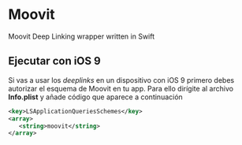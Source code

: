 # Moovit
Moovit Deep Linking wrapper written in Swift

## Ejecutar con iOS 9
Si vas a usar los *deeplinks* en un dispositivo con iOS 9 primero debes autorizar el esquema de Moovit en tu app. Para ello dirígite al archivo **Info.plist** y añade código que aparece a continuación

```xml
<key>LSApplicationQueriesSchemes</key>
<array>
   <string>moovit</string>
</array>
```

